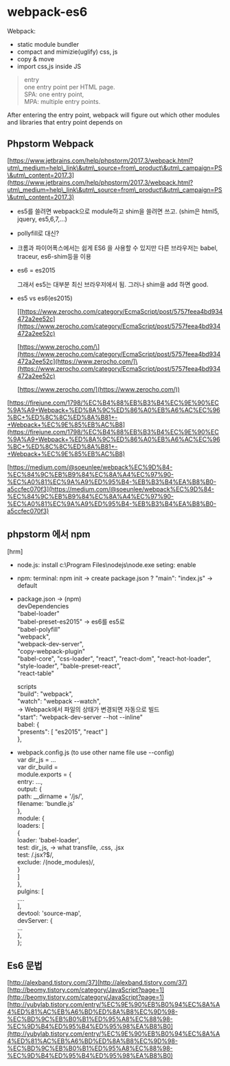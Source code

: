 # webpack-es6

Webpack:

* static module bundler
* compact and mimizie(uglify) css, js
* copy & move
* import css,js inside JS

> entry\
> one entry point per HTML page. \
> SPA: one entry point, \
> MPA: multiple entry points.

After entering the entry point, webpack will figure out which other modules and libraries that entry point depends on

## Phpstorm Webpack

[https://www.jetbrains.com/help/phpstorm/2017.3/webpack.html?utm\_medium=help\_link\&utm\_source=from\_product\&utm\_campaign=PS\&utm\_content=2017.3](https://www.jetbrains.com/help/phpstorm/2017.3/webpack.html?utm\_medium=help\_link\&utm\_source=from\_product\&utm\_campaign=PS\&utm\_content=2017.3)

* es5를 쓸려면 webpack으로 module하고 shim을 쓸려면 쓰고. (shim은 html5, jquery, es5,6,7,...)
* pollyfill로 대신?
* 크롬과 파이어폭스에서는 쉽게 ES6 을 사용할 수 있지만 다른 브라우저는 babel, traceur, es6-shim등을 이용
*   es6 = es2015

    그래서 es5는 대부분 최신 브라우저에서 됨. 그러나 shim을 add 하면 good.
*   es5 vs es6(es2015)

    \[[https://www.zerocho.com/category/EcmaScript/post/5757feea4bd934472a2ee52c](https://www.zerocho.com/category/EcmaScript/post/5757feea4bd934472a2ee52c)

    [https://www.zerocho.com/\](https://www.zerocho.com/category/EcmaScript/post/5757feea4bd934472a2ee52c](https://www.zerocho.com/]\(https://www.zerocho.com/category/EcmaScript/post/5757feea4bd934472a2ee52c)

    [https://www.zerocho.com/](https://www.zerocho.com/))

[https://firejune.com/1798/%EC%B4%88%EB%B3%B4%EC%9E%90%EC%9A%A9+Webpack+%ED%8A%9C%ED%86%A0%EB%A6%AC%EC%96%BC+%ED%8C%8C%ED%8A%B81+-+Webpack+%EC%9E%85%EB%AC%B8](https://firejune.com/1798/%EC%B4%88%EB%B3%B4%EC%9E%90%EC%9A%A9+Webpack+%ED%8A%9C%ED%86%A0%EB%A6%AC%EC%96%BC+%ED%8C%8C%ED%8A%B81+-+Webpack+%EC%9E%85%EB%AC%B8)

[https://medium.com/@soeunlee/webpack%EC%9D%84-%EC%84%9C%EB%B9%84%EC%8A%A4%EC%97%90-%EC%A0%81%EC%9A%A9%ED%95%B4-%EB%B3%B4%EA%B8%B0-a5ccfec070f3](https://medium.com/@soeunlee/webpack%EC%9D%84-%EC%84%9C%EB%B9%84%EC%8A%A4%EC%97%90-%EC%A0%81%EC%9A%A9%ED%95%B4-%EB%B3%B4%EA%B8%B0-a5ccfec070f3)

## phpstorm 에서 npm

\[hrm]

* node.js: install c:\Program Files\nodejs\node.exe seting: enable
* npm: terminal: npm init -> create package.json ? "main": "index.js" -> default
*   package.json -> (npm) \
    devDependencies \
    "babel-loader"\
    "babel-preset-es2015" -> es6를 es5로 \
    "babel-polyfill" \
    "webpack", \
    "webpack-dev-server",\
    "copy-webpack-plugin"\
    "babel-core", "css-loader", "react", "react-dom", "react-hot-loader", "style-loader", "bable-preset-react",\
    "react-table"&#x20;

    scripts \
    &#x20; "build": "webpack", \
    &#x20; "watch": "webpack --watch",\
    \-> Webpack에서 파일의 상태가 변경되면 자동으로 빌드 \
    &#x20; "start": "webpack-dev-server --hot --inline" \
    &#x20; babel: { \
    &#x20;   "presents": \[ "es2015", "react" ] \
    &#x20; },
* webpack.config.js (to use other name file use --config) \
  var dir\_js = ... \
  var dir\_build = \
  module.exports = { \
  &#x20; entry: ..., \
  &#x20; output: { \
  &#x20;   path: \_\_dirname + '/js/', \
  &#x20;   filename: 'bundle.js' \
  &#x20; }, \
  &#x20; module: { \
  &#x20;   loaders: \[ \
  &#x20;       { \
  &#x20;         loader: 'babel-loader', \
  &#x20;         test: dir\_js, -> what transfile, .css, .jsx \
  &#x20;         test: /.jsx?$/, \
  &#x20;         exclude: /(node\_modules)/, \
  &#x20;       } \
  &#x20;   ] \
  }, \
  pulgins: \[ \
  &#x20; .... \
  ], \
  devtool: 'source-map', \
  devServer: { \
  &#x20;   ... \
  }, \
  };

## Es6 문법

[http://alexband.tistory.com/37](http://alexband.tistory.com/37) [http://beomy.tistory.com/category/JavaScript?page=1](http://beomy.tistory.com/category/JavaScript?page=1) [http://yubylab.tistory.com/entry/%EC%9E%90%EB%B0%94%EC%8A%A4%ED%81%AC%EB%A6%BD%ED%8A%B8%EC%9D%98-%EC%BD%9C%EB%B0%B1%ED%95%A8%EC%88%98-%EC%9D%B4%ED%95%B4%ED%95%98%EA%B8%B0](http://yubylab.tistory.com/entry/%EC%9E%90%EB%B0%94%EC%8A%A4%ED%81%AC%EB%A6%BD%ED%8A%B8%EC%9D%98-%EC%BD%9C%EB%B0%B1%ED%95%A8%EC%88%98-%EC%9D%B4%ED%95%B4%ED%95%98%EA%B8%B0)
